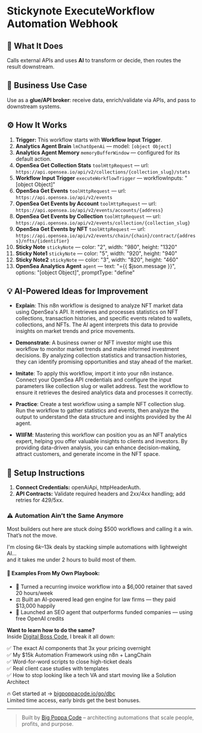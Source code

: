 # Stickynote ExecuteWorkflow Automation Webhook
## 🚀 What It Does
Calls external APIs and uses **AI** to transform or decide, then routes the result downstream.

## 💼 Business Use Case
Use as a **glue/API broker**: receive data, enrich/validate via APIs, and pass to downstream systems.

## ⚙️ How It Works
1. **Trigger:** This workflow starts with **Workflow Input Trigger**.
2. **Analytics Agent Brain** `lmChatOpenAi` — model: `[object Object]`
3. **Analytics Agent Memory** `memoryBufferWindow` — configured for its default action.
4. **OpenSea Get Collection Stats** `toolHttpRequest` — url: `https://api.opensea.io/api/v2/collections/{collection_slug}/stats`
5. **Workflow Input Trigger** `executeWorkflowTrigger` — workflowInputs: "[object Object]"
6. **OpenSea Get Events** `toolHttpRequest` — url: `https://api.opensea.io/api/v2/events`
7. **OpenSea Get Events by Account** `toolHttpRequest` — url: `https://api.opensea.io/api/v2/events/accounts/{address}`
8. **OpenSea Get Events by Collection** `toolHttpRequest` — url: `https://api.opensea.io/api/v2/events/collection/{collection_slug}`
9. **OpenSea Get Events by NFT** `toolHttpRequest` — url: `https://api.opensea.io/api/v2/events/chain/{chain}/contract/{address}/nfts/{identifier}`
10. **Sticky Note** `stickyNote` — color: "2", width: "980", height: "1320"
11. **Sticky Note1** `stickyNote` — color: "5", width: "920", height: "940"
12. **Sticky Note2** `stickyNote` — color: "3", width: "820", height: "460"
13. **OpenSea Analytics Agent** `agent` — text: "={{ $json.message }}", options: "[object Object]", promptType: "define"

## 💡 AI-Powered Ideas for Improvement
- **Explain**: This n8n workflow is designed to analyze NFT market data using OpenSea's API. It retrieves and processes statistics on NFT collections, transaction histories, and specific events related to wallets, collections, and NFTs. The AI agent interprets this data to provide insights on market trends and price movements.

- **Demonstrate**: A business owner or NFT investor might use this workflow to monitor market trends and make informed investment decisions. By analyzing collection statistics and transaction histories, they can identify promising opportunities and stay ahead of the market.

- **Imitate**: To apply this workflow, import it into your n8n instance. Connect your OpenSea API credentials and configure the input parameters like collection slug or wallet address. Test the workflow to ensure it retrieves the desired analytics data and processes it correctly.

- **Practice**: Create a test workflow using a sample NFT collection slug. Run the workflow to gather statistics and events, then analyze the output to understand the data structure and insights provided by the AI agent.

- **WIIFM**: Mastering this workflow can position you as an NFT analytics expert, helping you offer valuable insights to clients and investors. By providing data-driven analysis, you can enhance decision-making, attract customers, and generate income in the NFT space.

## 🔧 Setup Instructions
1. **Connect Credentials:** openAiApi, httpHeaderAuth.
2. **API Contracts:** Validate required headers and 2xx/4xx handling; add retries for 429/5xx.

### ⚠️ Automation Ain’t the Same Anymore

Most builders out here are stuck doing $500 workflows and calling it a win.  
That’s not the move.  

I'm closing $6k–$13k deals by stacking simple automations with lightweight AI...  
and it takes me under 2 hours to build most of them.

#### 🧠 Examples From My Own Playbook:
- 🔁 Turned a recurring invoice workflow into a $6,000 retainer that saved 20 hours/week  
- ⚖️ Built an AI-powered lead gen engine for law firms — they paid $13,000 happily  
- 🚀 Launched an SEO agent that outperforms funded companies — using free OpenAI credits  

**Want to learn how to do the same?**  
Inside [Digital Boss Code](https://bigpoppacode.io/go/dbc), I break it all down:

✅ The exact AI components that 3x your pricing overnight  
✅ My $15k Automation Framework using n8n + LangChain  
✅ Word-for-word scripts to close high-ticket deals  
✅ Real client case studies with templates  
✅ How to stop looking like a tech VA and start moving like a Solution Architect  

🔥 Get started at → [bigpoppacode.io/go/dbc](https://bigpoppacode.io/go/dbc)  
Limited time access, early birds get the best bonuses.

---
> Built by [Big Poppa Code](https://bigpoppacode.io) – architecting automations that scale people, profits, and purpose.
